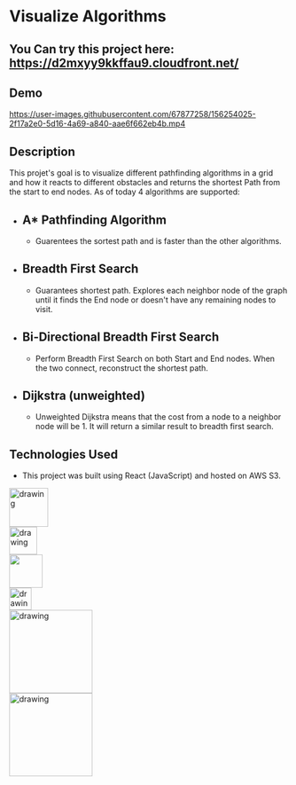 # Visualize Algorithms
## You Can try this project here: https://d2mxyy9kkffau9.cloudfront.net/
## Demo
https://user-images.githubusercontent.com/67877258/156254025-2f17a2e0-5d16-4a69-a840-aae6f662eb4b.mp4

## Description

This projet's goal is to visualize different pathfinding algorithms in a grid and how it reacts to different obstacles and returns the shortest Path from the start to end nodes.
As of today 4 algorithms are supported:
* ## A* Pathfinding Algorithm
  * Guarentees the sortest path and is faster than the other algorithms.  
* ## Breadth First Search
  * Guarantees shortest path. Explores each neighbor node of the graph until it finds the End node or doesn't have any remaining nodes to visit.
* ## Bi-Directional Breadth First Search
  * Perform Breadth First Search on both Start and End nodes. When the two connect, reconstruct the shortest path.
* ## Dijkstra (unweighted)
  * Unweighted Dijkstra means that the cost from a node to a neighbor node will be 1. It will return a similar result to breadth first search.

## Technologies Used
* This project was built using React (JavaScript) and hosted on AWS S3.

<div class="row">
<div class="column">
    <img align="left" src="https://upload.wikimedia.org/wikipedia/commons/thumb/a/a7/React-icon.svg/1200px-React-icon.svg.png" alt="drawing" width="70"/>
  </div>
  <div class="column">
    <img align="left" src="https://upload.wikimedia.org/wikipedia/commons/thumb/9/99/Unofficial_JavaScript_logo_2.svg/1200px-Unofficial_JavaScript_logo_2.svg.png" alt="drawing" width="50"/>
  </div>
  <div class="column">
    <img align="left" src="https://upload.wikimedia.org/wikipedia/commons/thumb/6/61/HTML5_logo_and_wordmark.svg/1200px-HTML5_logo_and_wordmark.svg.png" width="60"/>
  </div>
  <div class="column">
    <img align="left" src="https://upload.wikimedia.org/wikipedia/commons/thumb/d/d5/CSS3_logo_and_wordmark.svg/1200px-CSS3_logo_and_wordmark.svg.png" alt="drawing" width="40"/>
  </div>
  <div class="column">
    <img align="left" src="https://miro.medium.com/max/824/1*9RqBEDU9Mbg6XM8O6d7Q9A.png" alt="drawing" width="150"/>
  </div>
 <div class="column">
    <img align="left" src="https://www.cloudsavvyit.com/p/uploads/2019/06/55634f08.png?width=1198&trim=1,1&bg-color=000&pad=1,1" alt="drawing" width="150"/>
  </div>
</div>
